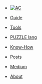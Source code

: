 <!-- docs/_sidebar.md -->

* [![AC](https://abstractcode.org/assets/aclogo-sm.png "Abstract Code")]()

* [Guide](README.md?id=abstract-code)

* [Tools](chapters/LANGUAGE.md)

* [PUZZLE lang](chapters/PUZZLE.md)

* [Know-How](chapters/BASICS.md)

* [Posts](chapters/POSTS.md)

* [Medium](https://medium.com/abstract-code-programming)

* [About](chapters/about.md)